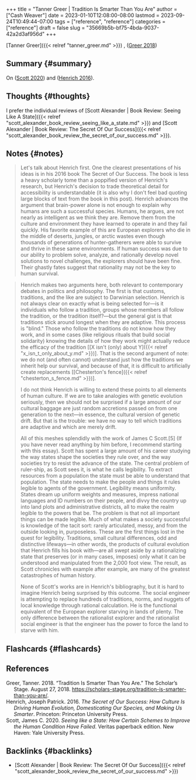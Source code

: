 +++
title = "Tanner Greer | Tradition Is Smarter Than You Are"
author = ["Cash Weaver"]
date = 2023-01-10T12:08:00-08:00
lastmod = 2023-09-24T10:49:44-07:00
tags = ["reference", "reference"]
categories = ["reference"]
draft = false
slug = "35669b5b-bf75-4bda-9037-42a2d3af956d"
+++

[Tanner Greer]({{< relref "tanner_greer.md" >}}) , (<a href="#citeproc_bib_item_1">Greer 2018</a>)


## Summary {#summary}

On (<a href="#citeproc_bib_item_3">Scott 2020</a>) and (<a href="#citeproc_bib_item_2">Henrich 2016</a>).


## Thoughts {#thoughts}

I prefer the individual reviews of [Scott Alexander | Book Review: Seeing Like A State]({{< relref "scott_alexander_book_review_seeing_like_a_state.md" >}}) and [Scott Alexander | Book Review: The Secret Of Our Success]({{< relref "scott_alexander_book_review_the_secret_of_our_success.md" >}}).


## Notes {#notes}

> Let's talk about Henrich first. One the clearest presentations of his ideas is in his 2016 book The Secret of Our Success. The book is less a heavy scholarly tome than a poppified version of Henrich's research, but Henrich's decision to trade theoretical detail for accessibility is understandable (it is also why I don't feel bad quoting large blocks of text from the book in this post). Henrich advances the argument that brain-power alone is not enough to explain why humans are such a successful species. Humans, he argues, are not nearly as intelligent as we think they are. Remove them from the culture and environment they have learned to operate in and they fail quickly. His favorite example of this are European explorers who die in the middle of deserts, jungles, or arctic wastes even though thousands of generations of hunter-gatherers were able to survive and thrive in these same environments. If human success was due to our ability to problem solve, analyze, and rationally develop novel solutions to novel challenges, the explorers should have been fine. Their ghastly fates suggest that rationality may not be the key to human survival.

<!--quoteend-->

> Henrich makes two arguments here, both relevant to contemporary debates in politics and philosophy. The first is that customs, traditions, and the like are subject to Darwinian selection. Henrich is not always clear on exactly what is being selected for—is it individuals who follow a tradition, groups whose members all follow the tradition, or the tradition itself?—but the general gist is that traditions stick around longest when they are adaptive. This process is "blind." Those who follow the traditions do not know how they work, and in some cases (like religious rituals that build social solidarity) knowing the details of how they work might actually reduce the efficacy of the tradition [[X isn't (only) about Y]({{< relref "x_isn_t_only_about_y.md" >}})]. That is the second argument of note: we do not (and often cannot) understand just how the traditions we inherit help our survival, and because of that, it is difficult to artificially create replacements [[Chesterton's fence]({{< relref "chesterton_s_fence.md" >}})].
>
> I do not think Henrich is willing to extend these points to all elements of human culture. If we are to take analogies with genetic evolution seriously, then we should not be surprised if a large amount of our cultural baggage are just random accretions passed on from one generation to the next—in essence, the cultural version of genetic drift. But that is the trouble: we have no way to tell which traditions are adaptive and which are merely drift.
>
> All of this meshes splendidly with the work of James C Scott.[5] (If you have never read anything by him before, I recommend starting with this essay). Scott has spent a large amount of his career studying the way states shape the societies they rule over, and the way societies try to resist the advance of the state. The central problem of ruler-ship, as Scott sees it, is what he calls legibility. To extract resources from a population the state must be able to understand that population. The state needs to make the people and things it rules legible to agents of the government. Legibility means uniformity. States dream up uniform weights and measures, impress national languages and ID numbers on their people, and divvy the country up into land plots and administrative districts, all to make the realm legible to the powers that be. The problem is that not all important things can be made legible. Much of what makes a society successful is knowledge of the tacit sort: rarely articulated, messy, and from the outside looking in, purposeless. These are the first things lost in the quest for legibility. Traditions, small cultural differences, odd and distinctive lifeways—in other words, the products of cultural evolution that Henrich fills his book with—are all swept aside by a rationalizing state that preserves (or in many cases, imposes) only what it can be understood and manipulated from the 2,000 foot view. The result, as Scott chronicles with example after example, are many of the greatest catastrophes of human history.
>
> None of Scott's works are in Henrich's bibliography, but it is hard to imagine Henrich being surprised by this outcome. The social engineer is attempting to replace hundreds of traditions, norms, and nuggets of local knowledge through rational calculation. He is the functional equivalent of the European explorer starving in lands of plenty. The only difference between the rationalist explorer and the rationalist social engineer is that the engineer has the power to force the land to starve with him.


## Flashcards {#flashcards}

## References

<style>.csl-entry{text-indent: -1.5em; margin-left: 1.5em;}</style><div class="csl-bib-body">
  <div class="csl-entry"><a id="citeproc_bib_item_1"></a>Greer, Tanner. 2018. “Tradition Is Smarter Than You Are.” The Scholar’s Stage. August 27, 2018. <a href="https://scholars-stage.org/tradition-is-smarter-than-you-are/">https://scholars-stage.org/tradition-is-smarter-than-you-are/</a>.</div>
  <div class="csl-entry"><a id="citeproc_bib_item_2"></a>Henrich, Joseph Patrick. 2016. <i>The Secret of Our Success: How Culture Is Driving Human Evolution, Domesticating Our Species, and Making Us Smarter</i>. Princeton: Princeton University Press.</div>
  <div class="csl-entry"><a id="citeproc_bib_item_3"></a>Scott, James C. 2020. <i>Seeing like a State: How Certain Schemes to Improve the Human Condition Have Failed</i>. Veritas paperback edition. New Haven: Yale University Press.</div>
</div>


## Backlinks {#backlinks}

-   [Scott Alexander | Book Review: The Secret Of Our Success]({{< relref "scott_alexander_book_review_the_secret_of_our_success.md" >}})
